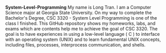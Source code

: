 **System-Level-Programming**
My name is Long Tran. I am a Computer Science major at Georgia State University. On my way to complete the Bachelor's Degree, CSC 3320 - System Level Programming is one of the class I finished. This GitHub repository shows my homeworks, labs, and exams which are contents help me to achieve the goal of CSC 3320. The goal is to have experiences in using a low-level language ( C ) to interface with an operating system (UNIX) and to learn fundamental UNIX concepts, including files, processes, interprocess communication, and shells.
